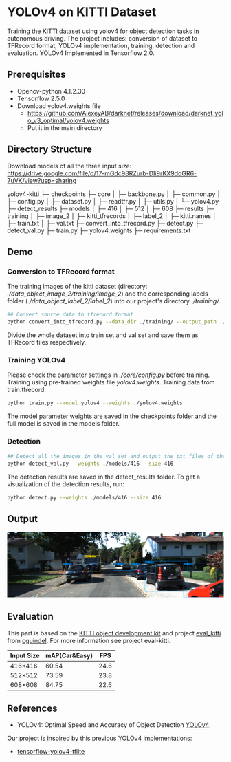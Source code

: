 # YOLOv4 on KITTI Dataset
Training the KITTI dataset using yolov4 for object detection tasks in autonomous driving. 
The project includes: conversion of dataset to TFRecord format, YOLOv4 implementation, training, detection and evaluation.
YOLOv4 Implemented in Tensorflow 2.0. 

## Prerequisites
- Opencv-python 4.1.2.30
- Tensorflow 2.5.0
- Download yolov4.weights file
   - https://github.com/AlexeyAB/darknet/releases/download/darknet_yolo_v3_optimal/yolov4.weights
   - Put it in the main directory

## Directory Structure

Download models of all the three input size: https://drive.google.com/file/d/17-mGdc98RZurb-DIi9rKX9ddGR6-7uVK/view?usp=sharing

yolov4-kitti
├─ checkpoints
├─ core
│  ├─ backbone.py
│  ├─ common.py
│  ├─ config.py
│  ├─ dataset.py
│  ├─ readtfr.py
│  ├─ utils.py
│  └─ yolov4.py
├─ detect_results
├─ models
│  ├─ 416
│  ├─ 512
│  ├─ 608
├─ results
├─ training
│  ├─ image_2
│  ├─ kitti_tfrecords
│  ├─ label_2
│  ├─ kitti.names
│  ├─ train.txt
│  ├─ val.txt
├─ convert_into_tfrecord.py
├─ detect.py
├─ detect_val.py
├─ train.py
├─ yolov4.weights
├─ requirements.txt

## Demo
### Conversion to TFRecord format
The training images of the kitti dataset (directory: *./data_object_image_2/training/image_2*) and the corresponding labels folder (*./data_object_label_2/label_2*) into our project's directory *./training/*.

```bash
## Convert source data to tfrecord format
python convert_into_tfrecord.py --data_dir ./training/ --output_path ./training/kitti_tfrecords/
```

Divide the whole dataset into train set and val set and save them as TFRecord files respectively.

### Training YOLOv4

Please check the parameter settings in *./core/config.py* before training.
Training using pre-trained weights file *yolov4.weights*.
Training data from train.tfrecord.


```bash
python train.py --model yolov4 --weights ./yolov4.weights
```

The model parameter weights are saved in the checkpoints folder and the full model is saved in the models folder.

### Detection

```bash
## Detect all the images in the val set and output the txt files of the detection results
python detect_val.py --weights ./models/416 --size 416
```

The detection results are saved in the detect_results folder.
To get a visualization of the detection results, run:
```bash
python detect.py --weights ./models/416 --size 416
```

## Output

![load failed](result_test_000031.png)

## Evaluation

This part is based on the [KITTI object development kit](http://www.cvlibs.net/datasets/kitti/eval_object.php) and project [eval_kitti](https://github.com/cguindel/eval_kitti) from [cguindel](https://github.com/cguindel).
For more information see project eval-kitti.

| Input Size | mAP(Car&Easy) | FPS  |
| ---------- | ------------- | ---- |
| 416×416    | 60.54         | 24.6 |
| 512×512    | 73.59         | 23.8 |
| 608×608    | 84.75         | 22.6 |



## References

  * YOLOv4: Optimal Speed and Accuracy of Object Detection [YOLOv4](https://arxiv.org/abs/2004.10934).

   Our project is inspired by this previous YOLOv4 implementations:
  * [tensorflow-yolov4-tflite](https://github.com/hunglc007/tensorflow-yolov4-tflite)

